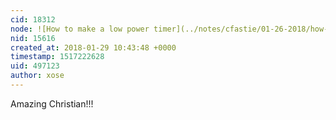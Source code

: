 ```yaml
---
cid: 18312
node: ![How to make a low power timer](../notes/cfastie/01-26-2018/how-to-make-a-low-power-timer)
nid: 15616
created_at: 2018-01-29 10:43:48 +0000
timestamp: 1517222628
uid: 497123
author: xose
---
```


Amazing Christian!!!